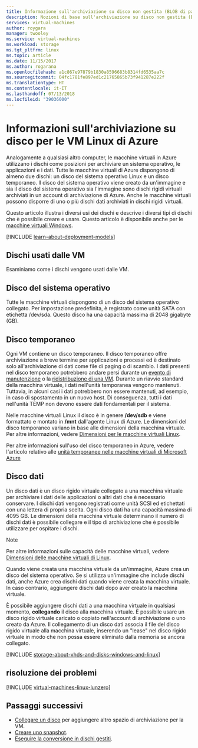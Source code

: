 ```yaml
---
title: Informazione sull'archiviazione su disco non gestita (BLOB di pagine) e gestita per le VM Linux di Microsoft Azure | Microsoft Docs
description: Nozioni di base sull'archiviazione su disco non gestita (BLOB di pagine) e gestita per le VM Linux in Azure.
services: virtual-machines
author: roygara
manager: twooley
ms.service: virtual-machines
ms.workload: storage
ms.tgt_pltfrm: linux
ms.topic: article
ms.date: 11/15/2017
ms.author: rogarana
ms.openlocfilehash: a1c867e97879b1830a8596683b8314fd6535aa7c
ms.sourcegitcommit: 04fc1781fe897ed1c21765865b73f941287e222f
ms.translationtype: HT
ms.contentlocale: it-IT
ms.lasthandoff: 07/13/2018
ms.locfileid: "39036000"
---
```

# <a name="about-disks-storage-for-azure-linux-vms"></a>Informazioni sull'archiviazione su disco per le VM Linux di Azure
Analogamente a qualsiasi altro computer, le macchine virtuali in Azure utilizzano i dischi come posizioni per archiviare un sistema operativo, le applicazioni e i dati. Tutte le macchine virtuali di Azure dispongono di almeno due dischi: un disco del sistema operativo Linux e un disco temporaneo. Il disco del sistema operativo viene creato da un'immagine e sia il disco del sistema operativo sia l'immagine sono dischi rigidi virtuali archiviati in un account di archiviazione di Azure. Anche le macchine virtuali possono disporre di uno o più dischi dati archiviati in dischi rigidi virtuali.

Questo articolo illustra i diversi usi dei dischi e descrive i diversi tipi di dischi che è possibile creare e usare. Questo articolo è disponibile anche per le [macchine virtuali Windows](../windows/about-disks-and-vhds.md).

[!INCLUDE [learn-about-deployment-models](../../../includes/learn-about-deployment-models-both-include.md)]

## <a name="disks-used-by-vms"></a>Dischi usati dalle VM

Esaminiamo come i dischi vengono usati dalle VM.

## <a name="operating-system-disk"></a>Disco del sistema operativo

Tutte le macchine virtuali dispongono di un disco del sistema operativo collegato. Per impostazione predefinita, è registrato come unità SATA con etichetta /dev/sda. Questo disco ha una capacità massima di 2048 gigabyte (GB).

## <a name="temporary-disk"></a>Disco temporaneo

Ogni VM contiene un disco temporaneo. Il disco temporaneo offre archiviazione a breve termine per applicazioni e processi ed è destinato solo all'archiviazione di dati come file di paging o di scambio. I dati presenti nel disco temporaneo potrebbero andare persi durante un [evento di manutenzione](../windows/manage-availability.md?toc=%2fazure%2fvirtual-machines%2fwindows%2ftoc.json#understand-vm-reboots---maintenance-vs-downtime) o la [ridistribuzione di una VM](../windows/redeploy-to-new-node.md?toc=%2fazure%2fvirtual-machines%2flinux%2ftoc.json). Durante un riavvio standard della macchina virtuale, i dati nell'unità temporanea vengono mantenuti. Tuttavia, in alcuni casi i dati potrebbero non essere mantenuti, ad esempio, in caso di spostamento in un nuovo host. Di conseguenza, tutti i dati nell'unità TEMP non devono essere dati fondamentali per il sistema.

Nelle macchine virtuali Linux il disco è in genere **/dev/sdb** e viene formattato e montato in **/mnt** dall'agente Linux di Azure. Le dimensioni del disco temporaneo variano in base alle dimensioni della macchina virtuale. Per altre informazioni, vedere [Dimensioni per le macchine virtuali Linux](../windows/sizes.md).

Per altre informazioni sull'uso del disco temporaneo in Azure, vedere l'articolo relativo alle [unità temporanee nelle macchine virtuali di Microsoft Azure](https://blogs.msdn.microsoft.com/mast/2013/12/06/understanding-the-temporary-drive-on-windows-azure-virtual-machines/)

## <a name="data-disk"></a>Disco dati

Un disco dati è un disco rigido virtuale collegato a una macchina virtuale per archiviare i dati delle applicazioni o altri dati che è necessario conservare. I dischi dati vengono registrati come unità SCSI ed etichettati con una lettera di propria scelta. Ogni disco dati ha una capacità massima di 4095 GB. Le dimensioni della macchina virtuale determinano il numero di dischi dati è possibile collegare e il tipo di archiviazione che è possibile utilizzare per ospitare i dischi.

> [!NOTE]
> Per altre informazioni sulle capacità delle macchine virtuali, vedere [Dimensioni delle macchine virtuali di Linux](./sizes.md).

Quando viene creata una macchina virtuale da un'immagine, Azure crea un disco del sistema operativo. Se si utilizza un'immagine che include dischi dati, anche Azure crea dischi dati quando viene creata la macchina virtuale. In caso contrario, aggiungere dischi dati dopo aver creato la macchina virtuale.

È possibile aggiungere dischi dati a una macchina virtuale in qualsiasi momento, **collegando** il disco alla macchina virtuale. È possibile usare un disco rigido virtuale caricato o copiato nell'account di archiviazione o uno creato da Azure. Il collegamento di un disco dati associa il file del disco rigido virtuale alla macchina virtuale, inserendo un "lease" nel disco rigido virtuale in modo che non possa essere eliminato dalla memoria se ancora collegato.

[!INCLUDE [storage-about-vhds-and-disks-windows-and-linux](../../../includes/storage-about-vhds-and-disks-windows-and-linux.md)]

## <a name="troubleshooting"></a>risoluzione dei problemi
[!INCLUDE [virtual-machines-linux-lunzero](../../../includes/virtual-machines-linux-lunzero.md)]

## <a name="next-steps"></a>Passaggi successivi
* [Collegare un disco](add-disk.md?toc=%2fazure%2fvirtual-machines%2flinux%2ftoc.json) per aggiungere altro spazio di archiviazione per la VM.
* [Creare uno snapshot](snapshot-copy-managed-disk.md).
* [Eseguire la conversione in dischi gestiti](convert-unmanaged-to-managed-disks.md).

